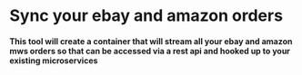 # Sync your ebay and amazon orders

#### This tool will create a container that will stream all your ebay and amazon mws orders so  that can be accessed via a rest api and hooked up to your existing microservices
